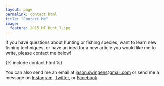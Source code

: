 ```yaml
---
layout: page
permalink: contact.html
title: "Contact Me"
image:
  feature: 2015_MT_Hunt_7.jpg
---
```


If you have questions about hunting or fishing species, want to learn new fishing technigues, or have an idea for a new article you would like me to write, please contact me below!

{% include contact.html %}

You can also send me an email at <a href="mailto:jason.swingen@gmail.com">jason.swingen@gmail.com</a> or send me a message on <a target="_blank" href="https://www.instagram.com/jasonswingen/">Instagram</a>, <a target="_blank" href="https://twitter.com/jasonswingen">Twitter</a>, or <a target="_blank" href="https://www.facebook.com/JasonSwingenOutdoors/">Facebook</a>
